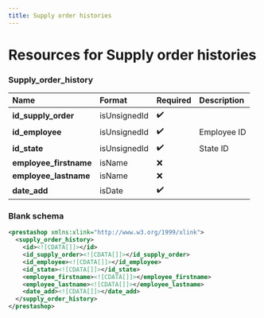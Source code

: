 ```yaml
---
title: Supply order histories
---
```


# Resources for Supply order histories

### Supply_order_history

|          Name          |    Format    | Required | Description |
| :--------------------- | :----------- | :------- | :---------- |
| **id_supply_order**    | isUnsignedId | ✔️       |             |
| **id_employee**        | isUnsignedId | ✔️       | Employee ID |
| **id_state**           | isUnsignedId | ✔️       | State ID    |
| **employee_firstname** | isName       | ❌        |             |
| **employee_lastname**  | isName       | ❌        |             |
| **date_add**           | isDate       | ✔️       |             |


### Blank schema

```xml
<prestashop xmlns:xlink="http://www.w3.org/1999/xlink">
  <supply_order_history>
    <id><![CDATA[]]></id>
    <id_supply_order><![CDATA[]]></id_supply_order>
    <id_employee><![CDATA[]]></id_employee>
    <id_state><![CDATA[]]></id_state>
    <employee_firstname><![CDATA[]]></employee_firstname>
    <employee_lastname><![CDATA[]]></employee_lastname>
    <date_add><![CDATA[]]></date_add>
  </supply_order_history>
</prestashop>
```

